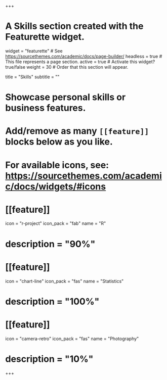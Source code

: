 +++
# A Skills section created with the Featurette widget.
widget = "featurette"  # See https://sourcethemes.com/academic/docs/page-builder/
headless = true  # This file represents a page section.
active = true  # Activate this widget? true/false
weight = 30  # Order that this section will appear.

title = "Skills"
subtitle = ""

# Showcase personal skills or business features.
# 
# Add/remove as many `[[feature]]` blocks below as you like.
# 
# For available icons, see: https://sourcethemes.com/academic/docs/widgets/#icons

# [[feature]]
  icon = "r-project"
  icon_pack = "fab"
  name = "R"
#  description = "90%"
  
# [[feature]]
  icon = "chart-line"
  icon_pack = "fas"
  name = "Statistics"
#  description = "100%"  
  
# [[feature]]
  icon = "camera-retro"
  icon_pack = "fas"
  name = "Photography"
#  description = "10%"

+++
